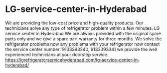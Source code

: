 # LG-service-center-in-Hyderabad
 We are providing the low-cost price and high-quality products. Our technicians solve any type of refrigerator problem within a few minutes. LG service center in Hyderabad We are always provided with the original spare parts only and we give a spare part warranty for three months. We solve the refrigerator problems now any problems with your refrigerator now contact the service center number: 9133393340, 9133393341 we provide the well experienced technicians at your doorstep service. https://lgrefrigeratorservicehyderabad.com/lg-service-center-in-hyderabad/
